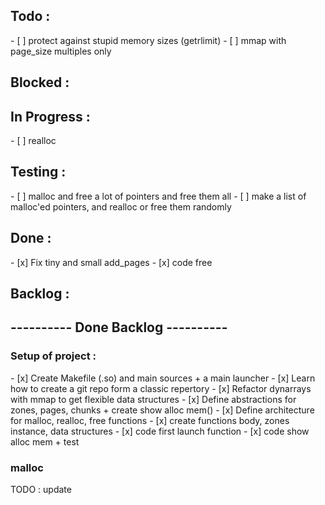 <h2>Todo :</h2>
- [ ] protect against stupid memory sizes (getrlimit)
- [ ] mmap with page_size multiples only

<h2>Blocked :</h2>

<h2>In Progress :</h2>
- [ ] realloc

<h2>Testing :</h2>
- [ ] malloc and free a lot of pointers and free them all
- [ ] make a list of malloc'ed pointers, and realloc or free them randomly

<h2>Done :</h2>
- [x] Fix tiny and small add_pages
- [x] code free

<h2>Backlog :</h2>

<h2> ---------- Done Backlog ---------- </h2>

<h3>Setup of project :</h3>
	- [x] Create Makefile (.so) and main sources + a main launcher
	- [x] Learn how to create a git repo form a classic repertory
	- [x] Refactor dynarrays with mmap to get flexible data structures
	- [x] Define abstractions for zones, pages, chunks + create show alloc mem()
	- [x] Define architecture for malloc, realloc, free functions
	- [x] create functions body, zones instance, data structures
	- [x] code first launch function
	- [x] code show alloc mem + test

<h3> malloc </h3>
	TODO : update
